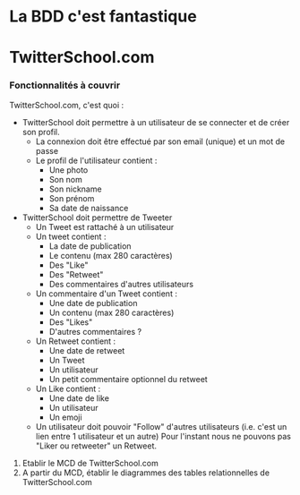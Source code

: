 # La BDD c'est fantastique

# TwitterSchool.com

### Fonctionnalités à couvrir

TwitterSchool.com, c'est quoi :
- TwitterSchool doit permettre à un utilisateur de se connecter et de créer son profil.
	- La connexion doit être effectué par son email (unique) et un mot de passe
	- Le profil de l'utilisateur contient :
		- Une photo
		- Son nom
		- Son nickname
		- Son prénom
		- Sa date de naissance
- TwitterSchool doit permettre de Tweeter 
	- Un Tweet est rattaché à un utilisateur
	- Un tweet contient :
		- La date de publication
		- Le contenu (max 280 caractères)
		- Des "Like"
		- Des "Retweet"
		- Des commentaires d'autres utilisateurs
	- Un commentaire d'un Tweet contient :
		- Une date de publication
		- Un contenu (max 280 caractères)
		- Des "Likes"
		- D'autres commentaires ?
	- Un Retweet contient :
		- Une date de retweet
		- Un Tweet
		- Un utilisateur
		- Un petit commentaire optionnel du retweet
	- Un Like contient :
		- Une date de like
		- Un utilisateur
		- Un emoji
	- Un utilisateur doit pouvoir "Follow" d'autres utilisateurs (i.e. c'est un lien entre 1 utilisateur et un autre)
Pour l'instant nous ne pouvons pas "Liker ou retweeter" un Retweet.

1. Etablir le MCD de TwitterSchool.com
2. A partir du MCD, établir le diagrammes des tables relationnelles de TwitterSchool.com
